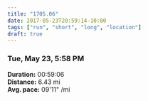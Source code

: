 ```yaml
---
title: "1705.06"
date: 2017-05-23T20:59:14-10:00
tags: ["run", "short", "long", "location"]
draft: true
---
```


### Tue, May 23, 5:58 PM

**Duration:** 00:59:06  
**Distance:** 6.43 mi  
**Avg. pace:** 09'11" /mi